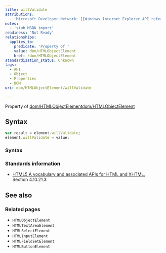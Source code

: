 ```yaml
---
title: willValidate
attributions:
  - 'Microsoft Developer Network: [[Windows Internet Explorer API reference](http://msdn.microsoft.com/en-us/library/ie/hh828809%28v=vs.85%29.aspx) Article]'
notes:
  - 'stub MSDN import'
readiness: 'Not Ready'
relationships:
  applies_to:
    predicate: 'Property of '
    value: dom/HTMLObjectElement
    href: /dom/HTMLObjectElement
standardization_status: Unknown
tags:
  - API
  - Object
  - Properties
  - DOM
uri: dom/HTMLObjectElement/willValidate

---
```

Property of [dom/HTMLObjectElement](/dom/HTMLObjectElement)[dom/HTMLObjectElement](/dom/HTMLObjectElement)

## Syntax

``` js
var result = element.willValidate;
element.willValidate = value;
```

### Syntax

### Standards information

-   [HTML5 A vocabulary and associated APIs for HTML and XHTML](http://go.microsoft.com/fwlink/p/?linkid=221374), Section 4.10.21.3

## See also

### Related pages

-   `HTMLObjectElement`
-   `HTMLTextAreaElement`
-   `HTMLSelectElement`
-   `HTMLInputElement`
-   `HTMLFieldSetElement`
-   `HTMLButtonElement`

